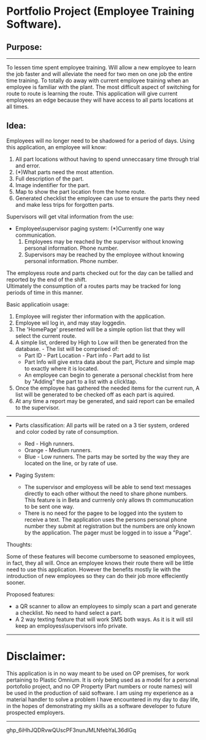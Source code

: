 
# Portfolio Project (Employee Training Software).

## Purpose:
___
To lessen time spent employee training. Will allow a new employee to learn the job faster and will alleviate the need for two men on one job the entire time training. To totally do away with current employee training when an employee is familiar with the plant. The most difficult aspect of switching for route to route is learning the route. This application will give current employees an edge because they will have access to all parts locations at all times.

## Idea:

Employees will no longer need to be shadowed for a period of days. Using this application, an employee will know:
  1. All part locations without having to spend unneccasary time through trial and error.
  2. (*)What parts need the most attention. 
  3. Full description of the part.
  4. Image indentifier for the part.
  5. Map to show the part location from the home route.
  6. Generated checklist the employee can use to ensure the parts they need and make less trips for forgotten parts.

Supervisors will get vital information from the use:
 - Employee\supervisor paging system: (*)Currently one way communication.
    1. Employees may be reached by the supervisor without knowing personal information. Phone number.
    2. Supervisors may  be reached by the employee without knowing personal information. Phone number.

The employess route and parts checked out for the day can be tallied and reported by the end of the shift.   
Ultimately the consumption of a routes parts may be tracked for long periods of time in this manner.

Basic applicatioin usage:
  1. Employee will register ther information with the application.
  2. Employee wil log in, and may stay loggedin.
  3. The 'HomePage' presented will be a simple option list that they will select the current route.
  4. A simple list, ordered by High to Low will then be generated fron the database.
    - The list will be comprised of:
        - Part ID - Part Location - Part info - Part add to list
        - Part Info will give extra data about the part, Picture and simple map to exactly where it is located.
        - An employee can begin to generate a personal checklist from here by "Adding" the part to a list with a click\tap.
  5. Once the employee has gathered the needed items for the current run, A list will be generated to be checked off
     as each part is aquired. 
  6. At any time a report may be generated, and said report can be emailed to the supervisor.

___ 
* Parts classification:
  All parts will be rated on a 3 tier system, ordered and color coded by rate of consumption.
    - Red - High runners.
    - Orange - Medium runners.
    - Blue - Low runners.
    The parts may be sorted by the way they are located on the line, or by rate of use.

* Paging System:
    - The supervisor and employess will be able to send text messages directly to each other without the need to
      share phone numbers. This feature is in Beta and currrenly only allows th communucation to be sent one way.    
    - There is no need for the pagee to be logged into the system to receive a text. The application uses the persons
      personal phone number they submit at registration but the numbers are only known by the application. The pager
      must be logged in to issue a "Page".  



Thoughts:

Some of these features will become cumbersome to seasoned employees, in fact, they all will. Once an employee knows their route there will be little need to use this application. However the benefits mostly lie with the introduction of new employees so they can do their job more effeciently sooner. 

Proposed features:
 - a QR scanner to allow an employees to simply scan a part and generate a checklist. No need to hand select a part.
 - A 2 way texting feature that will work SMS both ways. As it is it will stil keep an employess\supervisors info private.
 ___
 # Disclaimer:

 This application is in no way meant to be used on OP premises, for work pertaining to Plastic Omnium. It is only being used as a model for a personal portofolio project, and no OP Property (Part numbers or route names) will be used in the production of said software. I am using my experience as a material handler to solve a problem I have encountered in my day to day life, in the hopes of demonstrating my skills as a software developer to future prospected employers.
 ___
 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